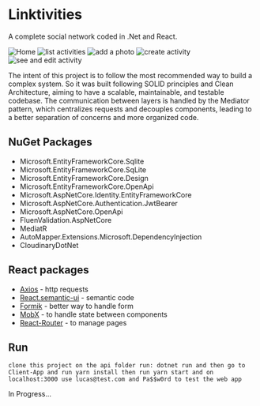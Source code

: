 # Linktivities

A complete social network coded in .Net and React.

<div>
  <img src="https://github.com/bylucaspaiva/Linktivities/assets/58491622/d2dcbf3a-8aa8-42c4-8d2d-f8423350a972" alt="Home" />
  <img src="https://github.com/bylucaspaiva/Linktivities/assets/58491622/23e66a88-9e03-47d1-bf7c-077adff59e20" alt="list activities" />
  <img src="https://github.com/bylucaspaiva/Linktivities/assets/58491622/84f27bc4-1bd8-41f0-829f-2881ddd36cd3" alt="add a photo" />
  <img src="https://github.com/bylucaspaiva/Linktivities/assets/58491622/a8aaf73f-efee-47a6-ba40-e851ee7486b7" alt="create activity"  />    
  <img src="https://github.com/bylucaspaiva/Linktivities/assets/58491622/956890c0-6beb-479e-9fbf-0b3c5326bd60" alt="see and edit activity"  />
</div>


The intent of this project is to follow the most recommended way to build a complex system. So it was built following SOLID principles and Clean Architecture, aiming to have a scalable, maintainable, and testable codebase. The communication between layers is handled by the Mediator pattern, which centralizes requests and decouples components, leading to a better separation of concerns and more organized code.

## NuGet Packages

- Microsoft.EntityFrameworkCore.Sqlite
- Microsoft.EntityFrameworkCore.SqLite
- Microsoft.EntityFrameworkCore.Design
- Microsoft.EntityFrameworkCore.OpenApi
- Microsoft.AspNetCore.Identity.EntityFrameworkCore
- Microsoft.AspNetCore.Authentication.JwtBearer
- Microsoft.AspNetCore.OpenApi
- FluenValidation.AspNetCore
- MediatR
- AutoMapper.Extensions.Microsoft.DependencyInjection
- CloudinaryDotNet

## React packages

- [Axios](https://axios-http.com/ptbr/docs/intro) - http requests
- [React.semantic-ui](https://react.semantic-ui.com) - semantic code
- [Formik](https://formik.org/) - better way to handle form
- [MobX](https://mobx.js.org/README.html) - to handle state between components
- [React-Router](https://reactrouter.com/en/main) - to manage pages

## Run
``
clone this project
on the api folder run: dotnet run
and then go to Client-App and run yarn install
then run yarn start and on localhost:3000 use lucas@test.com and Pa$$w0rd to test the web app
``


In Progress...
